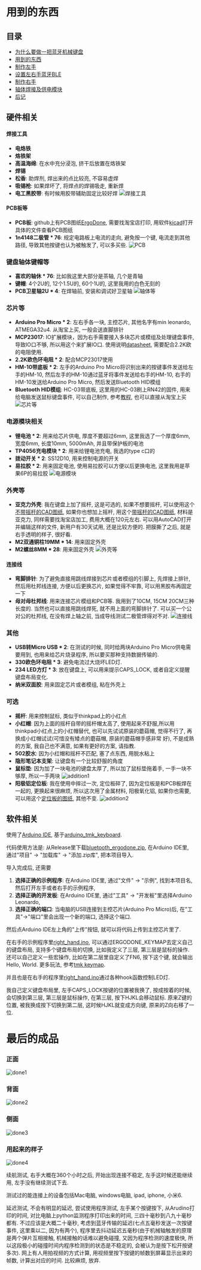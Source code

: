 # 用到的东西

## 目录
* [为什么要做一把蓝牙机械键盘](./chapter1_cn.md)
* [用到的东西](./chapter2_cn.md)
* [制作左手](./chapter3_cn.md)
* [设置左右手蓝牙BLE](./chapter4_cn.md)
* [制作右手](./chapter5_cn.md)
* [轴体焊接及供电模块](./chapter6_cn.md)
* [后记](./chapter_tips_cn.md)

## 硬件相关
#### 焊接工具
* **电烙铁**
* **烙铁架**
* **高温海绵**: 在水中充分浸泡, 挤干后放置在烙铁架
* **焊锡**
* **松香**: 助焊剂, 焊出来的点比较亮, 不容易虚焊
* **吸锡枪**: 如果焊坏了, 将焊点的焊锡吸走, 重新焊
* **电工黑胶带**: 有时候用胶带辅助固定比较好焊
![焊接工具](./pic/tools.jpg)

#### PCB板等
* **PCB板**: github上有PCB图纸[ErgoDone](https://github.com/ktec-hq/ErgoDone), 需要找淘宝店打印, 用软件[kicad](https://kicad.org/)打开具体的文件查看PCB图纸
* **1n4148二极管 * 76**: 规定电路板上电流的走向, 避免按一个键, 电流走到其他路径, 导致其他按键也认为被触发了, 可以多买些.
![PCB](./pic/pcb.jpg)

### 键盘轴体键帽等
* **喜欢的轴休 * 76**: 比如我这里大部分是茶轴, 几个是青轴
* **键帽**: 4个2U的, 12个1.5U的, 60个1U的, 这里我用的白色无刻的
* **PCB卫星轴2U * 4**: 在焊轴前, 安装和调试好卫星轴
![轴体等](./pic/buttons.jpg)


### 芯片等
* **Arduino Pro Micro * 2**: 左右手各一块, 主控芯片, 其他名字有min leonardo, ATMEGA32u4. 从淘宝上买, 一般会送直脚排针
* **MCP23017**: IO扩展模块，因为右手需要接入多块芯片或模组及处理键盘事件, 导致IO口不够, 所以用这个来扩展IO口. 使用说明[datasheet](https://pdf1.alldatasheetcn.com/datasheet-pdf/download/195324/MICROCHIP/MCP23017.html), 需要配合2.2K欧的电阻使用.
* **2.2K欧色环电阻 * 2**: 配合MCP23017使用
* **HM-10带底板 * 2**: 左手的Arduino Pro Micro将识别出来的按键事件发送给左手的HM-10, 然后左手的HM-10通过蓝牙将事件发送给右手的HM-10, 右手的HM-10发送给Arduino Pro Micro, 然后发送Bluetooth HID模组
* **Bluetooth HID模组**: HC-03带底板, 这里用的HC-03刷上RN42的固件, 用来给电脑发送鼠标键盘事件, 可以自己制作, 参考[教程](https://mitxela.com/projects/bluetooth_hid_gamepad), 也可以直接从淘宝上买
![芯片等](./pic/chips.jpg)

### 电源模块相关
* **锂电池 * 2**: 用来给芯片供电, 厚度不要超过6mm, 这里我选了一个厚度6mm, 宽度6mm, 长度10mm, 5000mAh, 并且带保护板的电池
* **TP4056充电模块 * 2**: 用来给锂电池充电, 我选的type c口的
* **拨动开关 * 2**: SS12D10, 用来控制电源的开关
* **易拉胶 * 2**: 用来固定电池, 使用易拉胶可以方便以后更换电池, 这里我用是苹果6P的易拉胶
![电源模块](./pic/battery.jpg)

### 外壳等
* **亚克力外壳**: 我在键盘上加了摇杆, 这是可选的, 如果不想要摇杆, 可以使用这个[不带摇杆的CAD图纸](./cad/Bluetooth_Ergodone_without_joystick.dwg),  如果你也想加上摇杆, 用这个[带摇杆的CAD图纸](./cad/Bluetooth_ErgoDone_with_joystick.dwg), 材料是亚克力, 同样需要找淘宝店加工, 费用大概在120元左右. 可以用AutoCAD打开并编辑这样的文件, 新用户有30天试用, 还是比较方便的. 把膜撕了之后, 就是右手透明的样子, 很好看.
* **M2双通铜柱19MM * 14**: 用来固定外壳
* **M2螺丝8MM * 28**: 用来固定外壳
![外壳等](./pic/keyboard_shell.jpg)

####  连接线
* **弯脚排针**: 为了避免直接用跳线焊接到芯片或者模组的引脚上, 先焊接上排针, 然后用杜邦线连接, 方便以后更换芯片, 如果觉得不牢靠, 可以用黑胶布再固定一下
* **母对母杜邦线**: 用来连接芯片模组和PCB等. 我用到了10CM, 15CM 20CM三种长度的. 当然也可以直接用跳线焊死, 就不用上面的弯脚排针了. 可以买一个公对公的杜邦线, 在没有焊上轴之前, 当成导线测试二极管焊得对不对.
![连接线](./pic/strings.jpg)

### 其他
* **USB转Micro USB * 2**: 在测试的时候, 同时给两块Arduino Pro Micro供电需要用到, 也用来给芯片烧录程序, 所以要买那种支持数据传输的.
* **330欧色环电阻 * 3**: 避免电流过大烧坏LED灯.
* **234 LED方灯 * 3**: 放在键盘上, 可以用来提示CAPS_LOCK, 或者自定义提醒键盘布局变化.
* **纳米双面胶**: 用来固定芯片或者模组, 粘在外壳上

### 可选
* **摇杆**: 用来控制鼠标, 类似于thinkpad上的小红点
* **小红帽**: 因为上面的摇杆自带的摇杆帽太高了, 使用起来不舒服,所以用thinkpad小红点上的小红帽替代, 也可以先试试原装的蘑菇帽, 觉得不行了, 再换成小红帽试试(可惜没有矮点的蘑菇帽, 原装的蘑菇帽手感非常 好), 不是成熟的方案, 我自己也不满意, 如果有更好的方案, 请指教.
* **502胶水**: 因为小红帽和摇杆不匹配, 塞了点东西, 用脱水粘上
* **隐形笔记本支架**: 让键盘有一个比较舒服的角度
* **鼠标垫**: 因为加了一块电池的键盘太厚了, 所以加了鼠标垫拖着手, 一手一块不够厚, 所以一手两块
![addition1](./pic/addition1.jpg)
* **阳极铝定位板**: 我在使用中摔过一次, 定位板碎了, 因为定位板是和PCB板焊在一起的, 更换起来很麻烦,  所以这次用了金属材料, 阳极氧化铝, 如果你也需要, 可以用这个[定位板的图纸](./cad/positioning_plate.dwg), 其他不变.
![addition2](./pic/addition2.jpg)


## 软件相关
使用了[Arduino IDE](https://www.arduino.cc/en/software), 基于[arduino_tmk_keyboard](https://github.com/bgould/arduino_tmk_keyboard).

代码使用方法是: 从Release里下载[bluetooth_ergodone.zip](https://github.com/shiqi-614/bluetooth_ergodone/releases/download/1.0/bluetooth_ergodone.zip), 在Arduino IDE里, 通过"项目" -> "加载库" -> "添加.zip库", 把本项目导入.

导入完成后, 还需要
1. **选择正确的示例程序**: 在Arduino IDE里, 通过"文件" -> "示例", 找到本项目名, 然后打开左手或者右手的示例程序,
2. **选择正确的开发板**: 在Arduino IDE里, 通过"工具" -> "开发板"里选择Arduino Leonardo,
3. **选择正确的端口**: 当电脑的USB连接到主控芯片(Arduino Pro Micro)后, 在"工具"->"端口"里会出现一个新的端口, 选择这个端口.

然后点Arduino IDE左上角的"上传"按钮, 就可以将代码上传到主控芯片里了.

在右手的示例程序里[right_hand.ino](https://github.com/shiqi-614/bluetooth_ergodone/blob/master/examples/right_hand/right_hand.ino), 可以通过ERGODONE_KEYMAP去定义自己的键盘布局, 支持多个键盘布局的切换, 比如我定义了三层, 第三层是鼠标的操作. 还可以自己定义一些宏操作, 比如在第二层里自定义了FN6, 按下这个键, 就会输出Hello, World. 更多玩法, 参考[tmk keymap](https://github.com/tmk/tmk_keyboard/blob/master/tmk_core/doc/keymap.md).

并且也是在右手的程序里[right_hand.ino](https://github.com/shiqi-614/bluetooth_ergodone/blob/master/examples/right_hand/right_hand.ino)通过各种hook函数控制LED灯.

我自己定义键盘布局里, 左手CAPS_LOCK按键的位置被我换了, 按成按着的时候, 会切换到第三层, 第三层是鼠标操作, 在第三层, 按下HJKL会移动鼠标. 原来Z键的位置, 被我换成按下切换到第二层, 这时候HJKL就变成方向键, 原来的Z向右移了一位.


# 最后的成品
### 正面
![done1](./pic/done1.jpg)

### 背面
![done2](./pic/done2.jpg)

### 侧面
![done3](./pic/done3.jpg)

### 用起来的样子 
![done4](./pic/done4.jpg)


续航测试, 右手大概在360个小时之后, 开始出现连接不稳定, 左手这时候还能继续用, 左手没有继续测试下去.

测试过的能连接上的设备包括Mac电脑, windows电脑, ipad, iphone, 小米6.

延迟测试, 不会有明显的延迟, 尝试使用程序测试, 左手某个按键按下, 从Arudino打印的时间, 对比电脑上python监测程序打印出来的时间, 三四十毫秒到八九十毫秒都有. 不过应该是大概二十毫秒, 考虑到蓝牙传输的延迟(七点五毫秒发送一次按键事件, 这里乘以二, 因为有两个), 程序里去抖动延迟五毫秒(由于机械轴触发的原理是两个弹片互相接触, 机械接触的话难以避免碰撞, 又因为程序检测的速度极快, 所以这段极小的碰撞时间内程序检测到的状态是不稳定的, 会被认为是按下松开按键多次). 网上有人用拍视频的方式计算, 用视频里按下按键的帧数到屏幕显示出来的帧数, 计算出对应的时间. 比较麻烦, 放弃.
